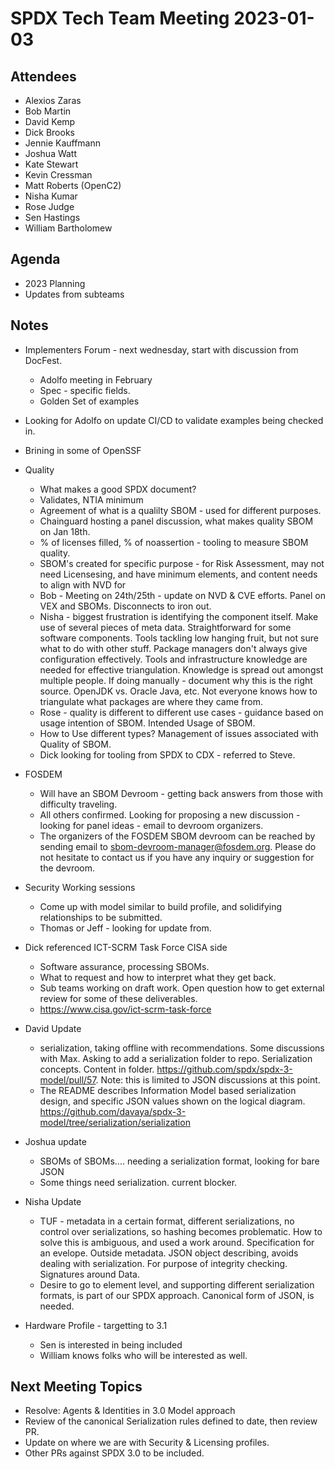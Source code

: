 # SPDX Tech Team Meeting  2023-01-03

## Attendees
* Alexios Zaras
* Bob Martin
* David Kemp
* Dick Brooks
* Jennie Kauffmann
* Joshua Watt
* Kate Stewart
* Kevin Cressman
* Matt Roberts (OpenC2)
* Nisha Kumar
* Rose Judge
* Sen Hastings
* William Bartholomew


## Agenda
* 2023 Planning
* Updates from subteams

## Notes
* Implementers Forum  - next wednesday,  start with discussion from DocFest.
   * Adolfo meeting in February
   * Spec - specific fields.
   * Golden Set of examples
* Looking for Adolfo on update CI/CD to validate examples being checked in.
* Brining in some of OpenSSF

* Quality
  * What makes a good SPDX document?
  * Validates, NTIA minimum
  * Agreement of what is a qualilty SBOM - used for different purposes.
  * Chainguard hosting a panel discussion, what makes quality SBOM on Jan 18th.
  * % of licenses filled,  % of noassertion - tooling to measure SBOM quality.
  * SBOM's created for specific purpose - for Risk Assessment, may not need Licensesing, and have minimum elements, and content needs to align with NVD for
  * Bob - Meeting on 24th/25th - update on NVD & CVE efforts.   Panel on VEX and SBOMs.   Disconnects to iron out.
  * Nisha - biggest frustration is identifying the component itself.   Make use of several pieces of meta data.  Straightforward for some software components.   Tools tackling low hanging fruit, but not sure what to do with other stuff.    Package managers don't always give configuration effectively.   Tools and infrastructure knowledge are needed for effective triangulation.    Knowledge is spread out amongst multiple people.   If doing manually - document why this is the right source.   OpenJDK vs. Oracle Java, etc.   Not everyone knows how to triangulate what packages are where they came from.
  * Rose - quality is different to different use cases - guidance based on usage intention of SBOM.   Intended Usage of SBOM.
  * How to Use different types?   Management of issues associated with Quality of SBOM.
  * Dick looking for tooling from SPDX to CDX - referred to Steve.

* FOSDEM
   * Will have an SBOM Devroom - getting back answers from those with difficulty traveling.
   * All others confirmed.   Looking for proposing a new discussion - looking for panel ideas - email to devroom organizers.
   * The organizers of the FOSDEM SBOM devroom can be reached by sending email to sbom-devroom-manager@fosdem.org. Please do not hesitate to contact us if you have any inquiry or suggestion for the devroom.

* Security Working sessions
   * Come up with model similar to build profile,  and solidifying relationships to be submitted.
   * Thomas or Jeff - looking for update from.

* Dick referenced ICT-SCRM Task Force CISA side
   * Software assurance,  processing SBOMs.
   * What to request and how to interpret what they get back.
   * Sub teams working on draft work.   Open question how to get external review for some of these deliverables.
   * https://www.cisa.gov/ict-scrm-task-force

* David Update
   * serialization,  taking offline with recommendations.   Some discussions with Max.   Asking to add a serialization folder to repo.   Serialization concepts.    Content in folder.    https://github.com/spdx/spdx-3-model/pull/57.    Note:   this is limited to JSON discussions at this point.
    * The README describes Information Model based serialization design, and specific JSON values shown on the logical diagram.   https://github.com/davaya/spdx-3-model/tree/serialization/serialization

* Joshua update
   * SBOMs of SBOMs.... needing a serialization format, looking for bare JSON
   * Some things need serialization.   current blocker.

* Nisha Update
   * TUF - metadata in a certain format,  different serializations,  no control over serializations, so hashing becomes problematic.   How to solve this is ambiguous, and used a work around.   Specification for an evelope.  Outside metadata.   JSON object describing,  avoids dealing with serialization.   For purpose of integrity checking.   Signatures around Data.
   * Desire to go to element level, and supporting different serialization formats, is part of our SPDX approach.   Canonical form of JSON, is needed.

* Hardware Profile - targetting to 3.1
   * Sen is interested in being included
   * William knows folks who will be interested as well.

## Next Meeting Topics
* Resolve: Agents & Identities in 3.0 Model approach
* Review of the canonical Serialization rules defined to date,  then review PR.
* Update on where we are with Security & Licensing profiles.
* Other PRs against SPDX 3.0 to be included.
